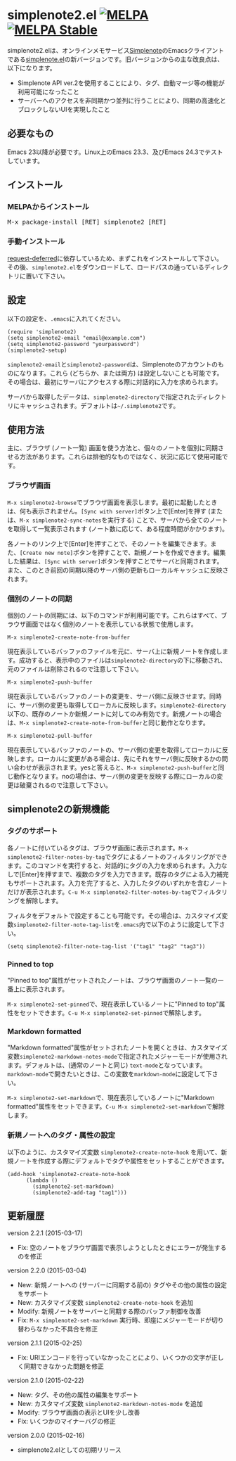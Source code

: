 # simplenote2.el [![MELPA](http://melpa.org/packages/simplenote2-badge.svg)](http://melpa.org/#/simplenote2) [![MELPA Stable](http://stable.melpa.org/packages/simplenote2-badge.svg)](http://stable.melpa.org/#/simplenote2)

simplenote2.elは、オンラインメモサービス[Simplenote](http://simplenoteapp.com/)のEmacsクライアントである[simplenote.el](https://github.com/dotemacs/simplenote.el)の新バージョンです。旧バージョンからの主な改良点は、以下になります。

* Simplenote API ver.2を使用することにより、タグ、自動マージ等の機能が利用可能になったこと
* サーバーへのアクセスを非同期かつ並列に行うことにより、同期の高速化とブロックしないUIを実現したこと

## 必要なもの

Emacs 23以降が必要です。Linux上のEmacs 23.3、及びEmacs 24.3でテストしています。

## インストール

### MELPAからインストール

<kbd>M-x package-install [RET] simplenote2 [RET]</kbd>

### 手動インストール

[request-deferred](https://github.com/tkf/emacs-request)に依存しているため、まずこれをインストールして下さい。その後、`simplenote2.el`をダウンロードして、ロードパスの通っているディレクトリに置いて下さい。

## 設定

以下の設定を、`.emacs`に入れてください。

```.emacs
(require 'simplenote2)
(setq simplenote2-email "email@example.com")
(setq simplenote2-password "yourpassword")
(simplenote2-setup)
```

`simplenote2-email`と`simplenote2-password`は、Simplenoteのアカウントのものになります。これら (どちらか、または両方) は設定しないことも可能です。その場合は、最初にサーバにアクセスする際に対話的に入力を求められます。

サーバから取得したデータは、`simplenote2-directory`で指定されたディレクトリにキャッシュされます。デフォルトは`~/.simplenote2`です。

## 使用方法

主に、ブラウザ (ノート一覧) 画面を使う方法と、個々のノートを個別に同期させる方法があります。これらは排他的なものではなく、状況に応じて使用可能です。

### ブラウザ画面

`M-x simplenote2-browse`でブラウザ画面を表示します。最初に起動したときは、何も表示されません。`[Sync with server]`ボタン上で[Enter]を押す (または、`M-x simplenote2-sync-notes`を実行する) ことで、サーバから全てのノートを取得して一覧表示されます (ノート数に応じて、ある程度時間がかかります)。

各ノートのリンク上で[Enter]を押すことで、そのノートを編集できます。また、`[Create new note]`ボタンを押すことで、新規ノートを作成できます。編集した結果は、`[Sync with server]`ボタンを押すことでサーバと同期されます。また、このとき前回の同期以降のサーバ側の更新もローカルキャッシュに反映されます。

### 個別のノートの同期

個別のノートの同期には、以下のコマンドが利用可能です。これらはすべて、ブラウザ画面ではなく個別のノートを表示している状態で使用します。

`M-x simplenote2-create-note-from-buffer`

現在表示しているバッファのファイルを元に、サーバ上に新規ノートを作成します。成功すると、表示中のファイルは`simplenote2-directory`の下に移動され、元のファイルは削除されるので注意して下さい。

`M-x simplenote2-push-buffer`

現在表示しているバッファのノートの変更を、サーバ側に反映させます。同時に、サーバ側の変更も取得してローカルに反映します。`simplenote2-directory`以下の、既存のノートか新規ノートに対してのみ有効です。新規ノートの場合は、`M-x simplenote2-create-note-from-buffer`と同じ動作となります。

`M-x simplenote2-pull-buffer`

現在表示しているバッファのノートの、サーバ側の変更を取得してローカルに反映します。ローカルに変更がある場合は、先にそれをサーバ側に反映するかの問い合わせが表示されます。yesと答えると、`M-x simplenote2-push-buffer`と同じ動作となります。noの場合は、サーバ側の変更を反映する際にローカルの変更は破棄されるので注意して下さい。

## simplenote2の新規機能

### タグのサポート

各ノートに付いているタグは、ブラウザ画面に表示されます。`M-x simplenote2-filter-notes-by-tag`でタグによるノートのフィルタリングができます。このコマンドを実行すると、対話的にタグの入力を求められます。入力なしで[Enter]を押すまで、複数のタグを入力できます。既存のタグによる入力補完もサポートされます。入力を完了すると、入力したタグのいずれかを含むノートだけが表示されます。`C-u M-x simplenote2-filter-notes-by-tag`でフィルタリングを解除します。

フィルタをデフォルトで設定することも可能です。その場合は、カスタマイズ変数`simplenote2-filter-note-tag-list`を`.emacs`内で以下のように設定して下さい。

```.emacs
(setq simplenote2-filter-note-tag-list '("tag1" "tag2" "tag3"))
```

### Pinned to top

"Pinned to top"属性がセットされたノートは、ブラウザ画面のノート一覧の一番上に表示されます。

`M-x simplenote2-set-pinned`で、現在表示しているノートに"Pinned to top"属性をセットできます。`C-u M-x simplenote2-set-pinned`で解除します。

### Markdown formatted

"Markdown formatted"属性がセットされたノートを開くときは、カスタマイズ変数`simplenote2-markdown-notes-mode`で指定されたメジャーモードが使用されます。デフォルトは、(通常のノートと同じ) `text-mode`となっています。`markdown-mode`で開きたいときは、この変数を`markdown-mode`に設定して下さい。

`M-x simplenote2-set-markdown`で、現在表示しているノートに"Markdown formatted"属性をセットできます。`C-u M-x simplenote2-set-markdown`で解除します。

### 新規ノートへのタグ・属性の設定

以下のように、カスタマイズ変数 `simplenote2-create-note-hook` を用いて、新規ノートを作成する際にデフォルトでタグや属性をセットすることができます。

```.emacs
(add-hook 'simplenote2-create-note-hook
	  (lambda ()
	    (simplenote2-set-markdown)
	    (simplenote2-add-tag "tag1")))
```

## 更新履歴

version 2.2.1 (2015-03-17)

* Fix: 空のノートをブラウザ画面で表示しようとしたときにエラーが発生するのを修正

version 2.2.0 (2015-03-04)

* New: 新規ノートへの (サーバーに同期する前の) タグやその他の属性の設定をサポート
* New: カスタマイズ変数 `simplenote2-create-note-hook` を追加
* Modify: 新規ノートをサーバーと同期する際のバッファ制御を改善
* Fix: `M-x simplenote2-set-markdown` 実行時、即座にメジャーモードが切り替わらなかった不具合を修正

version 2.1.1 (2015-02-25)

* Fix: URIエンコードを行っていなかったことにより、いくつかの文字が正しく同期できなかった問題を修正

version 2.1.0 (2015-02-22)

* New: タグ、その他の属性の編集をサポート
* New: カスタマイズ変数 `simplenote2-markdown-notes-mode` を追加
* Modify: ブラウザ画面の表示とUIを少し改善
* Fix: いくつかのマイナーバグの修正

version 2.0.0 (2015-02-16)

* simplenote2.elとしての初期リリース

